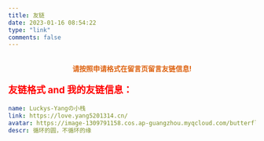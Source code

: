 ```yaml
---
title: 友链
date: 2023-01-16 08:54:22
type: "link"
comments: false
---
```


<style type="text/css">
#article-container .flink .flink-list > .flink-list-item:nth-child(4n+2) {background-color: rgba(0,185,199,0.18);}
#article-container .flink .flink-list > .flink-list-item:nth-child(1n+1) {background-color: rgba(143,165,199,0.18);}
#article-container .flink .flink-list > .flink-list-item:nth-child(2n+1) {background-color: rgba(14,165,99,0.18);}
#article-container .flink .flink-list > .flink-list-item:nth-child(3n+1) {background-color: rgba(114,15,119,0.18);}
#article-container .flink .flink-list > .flink-list-item:nth-child(5n+2) {background-color: rgba(4,215,159,0.18);}
#article-container .flink .flink-list > .flink-list-item:nth-child(6n+2) {background-color: rgba(164,0,229,0.18);}
#article-container .flink .flink-list > .flink-list-item:nth-child(6n+2) {background-color: rgba(16,0,129,0.18);}
.flink-list-item .flink-item-bg{
      position: absolute;
      bottom: 0;
      right: 0;
      transform: translate(35%,35%);
      transition: .5s;
      width: 100px;
      height: 100px;
      opacity: .2;
      border-radius: 9999px;
      overflow: hidden;}
</style> 
<br>

<center style="color: rgb(221, 97, 14);">
    <strong>请按照申请格式在留言页留言友链信息!</strong></center>


<p style="color: red;font-size: 19px;font-weight: 700; ">友链格式 and 我的友链信息：</p>

```yml
name: Luckys-Yangの小栈
link: https://love.yang5201314.cn/
avatar: https://image-1309791158.cos.ap-guangzhou.myqcloud.com/butterfly/blog_other/93801118587.webp
descr: 循环的圆，不循环的缘
```

